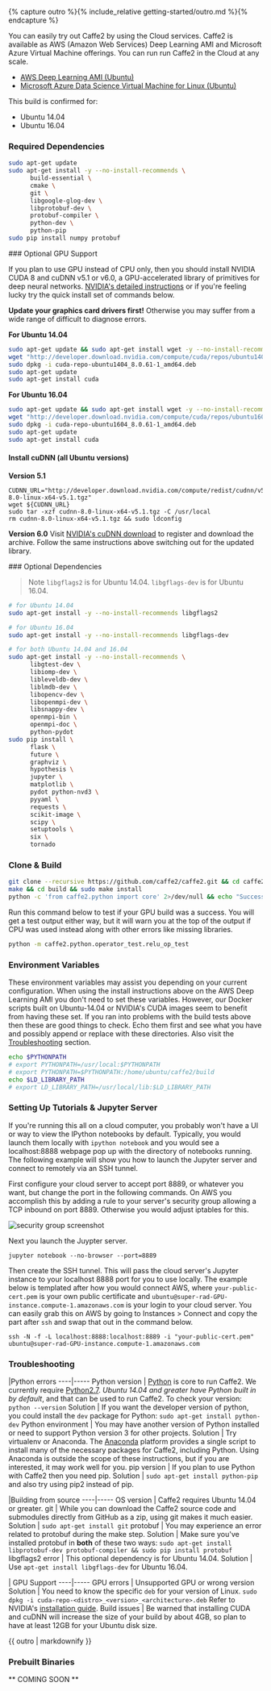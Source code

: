 {% capture outro %}{% include_relative getting-started/outro.md %}{% endcapture %}

<block class="ubuntu cloud" />
You can easily try out Caffe2 by using the Cloud services. Caffe2 is available as AWS (Amazon Web Services) Deep Learning AMI and Microsoft Azure Virtual Machine offerings. You can run run Caffe2 in the Cloud at any scale.

* [AWS Deep Learning AMI (Ubuntu)](https://aws.amazon.com/marketplace/pp/B06VSPXKDX?qid=1489099515180&sr=0-6&ref_=srh_res_product_title)
* [Microsoft Azure Data Science Virtual Machine for Linux (Ubuntu)](https://azuremarketplace.microsoft.com/en-us/marketplace/apps/microsoft-ads.linux-data-science-vm-ubuntu?tab=Overview)

<block class="ubuntu compile" />

This build is confirmed for:

* Ubuntu 14.04
* Ubuntu 16.04

### Required Dependencies

```bash
sudo apt-get update
sudo apt-get install -y --no-install-recommends \
      build-essential \
      cmake \
      git \
      libgoogle-glog-dev \
      libprotobuf-dev \
      protobuf-compiler \
      python-dev \
      python-pip                          
sudo pip install numpy protobuf
```
<block class="ubuntu compile" />
### Optional GPU Support

If you plan to use GPU instead of CPU only, then you should install NVIDIA CUDA 8 and cuDNN v5.1 or v6.0, a GPU-accelerated library of primitives for deep neural networks.
[NVIDIA's detailed instructions](http://docs.nvidia.com/cuda/cuda-installation-guide-linux/index.html#ubuntu-installation) or if you're feeling lucky try the quick install set of commands below.

**Update your graphics card drivers first!** Otherwise you may suffer from a wide range of difficult to diagnose errors.

**For Ubuntu 14.04**

```bash
sudo apt-get update && sudo apt-get install wget -y --no-install-recommends
wget "http://developer.download.nvidia.com/compute/cuda/repos/ubuntu1404/x86_64/cuda-repo-ubuntu1404_8.0.61-1_amd64.deb"
sudo dpkg -i cuda-repo-ubuntu1404_8.0.61-1_amd64.deb
sudo apt-get update
sudo apt-get install cuda
```

**For Ubuntu 16.04**

```bash
sudo apt-get update && sudo apt-get install wget -y --no-install-recommends
wget "http://developer.download.nvidia.com/compute/cuda/repos/ubuntu1604/x86_64/cuda-repo-ubuntu1604_8.0.61-1_amd64.deb"
sudo dpkg -i cuda-repo-ubuntu1604_8.0.61-1_amd64.deb
sudo apt-get update
sudo apt-get install cuda
```

#### Install cuDNN (all Ubuntu versions)

**Version 5.1**
```
CUDNN_URL="http://developer.download.nvidia.com/compute/redist/cudnn/v5.1/cudnn-8.0-linux-x64-v5.1.tgz"
wget ${CUDNN_URL}
sudo tar -xzf cudnn-8.0-linux-x64-v5.1.tgz -C /usr/local
rm cudnn-8.0-linux-x64-v5.1.tgz && sudo ldconfig
```

**Version 6.0**
Visit [NVIDIA's cuDNN download](https://developer.nvidia.com/rdp/cudnn-download) to register and download the archive. Follow the same instructions above switching out for the updated library.

<block class="ubuntu compile" />
### Optional Dependencies

> Note `libgflags2` is for Ubuntu 14.04. `libgflags-dev` is for Ubuntu 16.04.

```bash
# for Ubuntu 14.04
sudo apt-get install -y --no-install-recommends libgflags2
```

```bash
# for Ubuntu 16.04
sudo apt-get install -y --no-install-recommends libgflags-dev
```

```bash
# for both Ubuntu 14.04 and 16.04
sudo apt-get install -y --no-install-recommends \
      libgtest-dev \
      libiomp-dev \
      libleveldb-dev \
      liblmdb-dev \
      libopencv-dev \
      libopenmpi-dev \
      libsnappy-dev \
      openmpi-bin \
      openmpi-doc \
      python-pydot
sudo pip install \
      flask \
      future \
      graphviz \
      hypothesis \
      jupyter \
      matplotlib \
      pydot python-nvd3 \
      pyyaml \
      requests \
      scikit-image \
      scipy \
      setuptools \
      six \
      tornado
```

### Clone & Build

```bash
git clone --recursive https://github.com/caffe2/caffe2.git && cd caffe2
make && cd build && sudo make install
python -c 'from caffe2.python import core' 2>/dev/null && echo "Success" || echo "Failure"
```

Run this command below to test if your GPU build was a success. You will get a test output either way, but it will warn you at the top of the output if CPU was used instead along with other errors like missing libraries.

```bash
python -m caffe2.python.operator_test.relu_op_test
```

### Environment Variables

These environment variables may assist you depending on your current configuration. When using the install instructions above on the AWS Deep Learning AMI you don't need to set these variables. However, our Docker scripts built on Ubuntu-14.04 or NVIDIA's CUDA images seem to benefit from having these set. If you ran into problems with the build tests above then these are good things to check. Echo them first and see what you have and possibly append or replace with these directories. Also visit the [Troubleshooting](getting-started.html#troubleshooting) section.

```bash
echo $PYTHONPATH
# export PYTHONPATH=/usr/local:$PYTHONPATH
# export PYTHONPATH=$PYTHONPATH:/home/ubuntu/caffe2/build
echo $LD_LIBRARY_PATH
# export LD_LIBRARY_PATH=/usr/local/lib:$LD_LIBRARY_PATH
```

### Setting Up Tutorials & Jupyter Server

If you're running this all on a cloud computer, you probably won't have a UI or way to view the IPython notebooks by default. Typically, you would launch them locally with `ipython notebook` and you would see a localhost:8888 webpage pop up with the directory of notebooks running. The following example will show you how to launch the Jupyter server and connect to remotely via an SSH tunnel.

First configure your cloud server to accept port 8889, or whatever you want, but change the port in the following commands. On AWS you accomplish this by adding a rule to your server's security group allowing a TCP inbound on port 8889. Otherwise you would adjust iptables for this.

![security group screenshot](../static/images/security-group-jupyter.png)

Next you launch the Juypter server.

```
jupyter notebook --no-browser --port=8889
```

Then create the SSH tunnel. This will pass the cloud server's Jupyter instance to your localhost 8888 port for you to use locally. The example below is templated after how you would connect AWS, where `your-public-cert.pem` is your own public certificate and `ubuntu@super-rad-GPU-instance.compute-1.amazonaws.com` is your login to your cloud server. You can easily grab this on AWS by going to Instances > Connect and copy the part after `ssh` and swap that out in the command below.

```
ssh -N -f -L localhost:8888:localhost:8889 -i "your-public-cert.pem" ubuntu@super-rad-GPU-instance.compute-1.amazonaws.com
```

### Troubleshooting

|Python errors
----|-----
Python version | [Python](https://www.python.org/) is core to run Caffe2. We currently require [Python2.7](https://www.python.org/download/releases/2.7/). *Ubuntu 14.04 and greater have Python built in by default*, and that can be used to run Caffe2. To check your version: `python --version`
Solution | If you want the developer version of python, you could install the `dev` package for Python: `sudo apt-get install python-dev`
Python environment | You may have another version of Python installed or need to support Python version 3 for other projects.
Solution | Try virtualenv or Anaconda. The [Anaconda](https://www.continuum.io/downloads) platform provides a single script to install many of the necessary packages for Caffe2, including Python. Using Anaconda is outside the scope of these instructions, but if you are interested, it may work well for you.
pip version | If you plan to use Python with Caffe2 then you need pip.
Solution | `sudo apt-get install python-pip` and also try using pip2 instead of pip.

|Building from source
----|-----
OS version | Caffe2 requires Ubuntu 14.04 or greater.
git | While you can download the Caffe2 source code and submodules directly from GitHub as a zip, using git makes it much easier.
Solution | `sudo apt-get install git`
protobuf | You may experience an error related to protobuf during the make step.
Solution | Make sure you've installed protobuf in **both** of these two ways: `sudo apt-get install libprotobuf-dev protobuf-compiler && sudo pip install protobuf`
libgflags2 error | This optional dependency is for Ubuntu 14.04.
Solution | Use `apt-get install libgflags-dev` for Ubuntu 16.04.

| GPU Support
----|-----
GPU errors | Unsupported GPU or wrong version
Solution | You need to know the specific `deb` for your version of Linux. `sudo dpkg -i cuda-repo-<distro>_<version>_<architecture>.deb` Refer to NVIDIA's [installation guide](http://docs.nvidia.com/cuda/cuda-installation-guide-linux/index.html#ubuntu-installation).
Build issues | Be warned that installing CUDA and cuDNN will increase the size of your build by about 4GB, so plan to have at least 12GB for your Ubuntu disk size.

{{ outro | markdownify }}

<block class="ubuntu prebuilt" />

### Prebuilt Binaries

** COMING SOON **

<block class="ubuntu docker" />

<block class="ubuntu cloud" />
